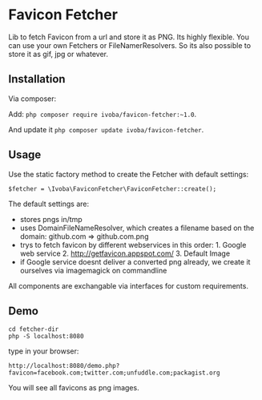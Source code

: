 Favicon Fetcher
====

Lib to fetch Favicon from a url and store it as PNG.
Its highly flexible. You can use your own Fetchers or FileNamerResolvers.
So its also possible to store it as gif, jpg or whatever.

## Installation

Via composer:

Add: ```php composer require ivoba/favicon-fetcher:~1.0```.

And update it ```php composer update ivoba/favicon-fetcher```.

## Usage
Use the static factory method to create the Fetcher with default settings:

    $fetcher = \Ivoba\FaviconFetcher\FaviconFetcher::create();

The default settings are:

- stores pngs in/tmp
- uses DomainFileNameResolver, which creates a filename based on the domain: github.com => github.com.png
- trys to fetch favicon by different webservices in this order: 1. Google web service 2. http://getfavicon.appspot.com/ 3. Default Image
- if Google service doesnt deliver a converted png already, we create it ourselves via imagemagick on commandline

All components are exchangable via interfaces for custom requirements.

## Demo

    cd fetcher-dir
    php -S localhost:8080

type in your browser:

    http://localhost:8080/demo.php?favicon=facebook.com;twitter.com;unfuddle.com;packagist.org

You will see all favicons as png images.